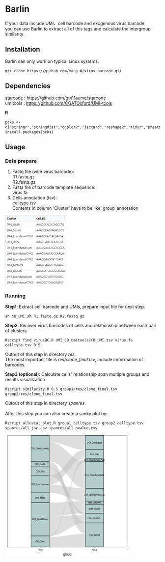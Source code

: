 
**Barlin**
===========

If your data include UMI、cell barcode and exogenous virus barcode <br />
you can use Barlin to extract all of this tags and calculate the intergroup similarity.



## Installation

Barlin can only work on typical Linux systems.

```
git clone https://github.com/mana-W/virus_barcode.git
```

## Dependencies


starcode : https://github.com/gui11aume/starcode <br />
umitools : https://github.com/CGATOxford/UMI-tools

**R**
```
pcks <- c("stringr","stringdist","ggplot2","jaccard","reshape2","tidyr","pheatmap","parallel","ggalluvial")
install.packages(pcks)
```

## Usage


### Data prepare
1. Fastq file (with virus barcode):<br />
R1.fastq.gz<br />
R2.fastq.gz<br />
2. Fasta file of barcode template sequence:<br />
virus.fa<br />
3. Cells annotation (tsv):<br />
celltype.tsv<br />
Contents in column 'Cluster' have to be like: group_annotation
<img src="https://github.com/mana-W/chenlab_you/blob/main/images/celltype.PNG" width = "200" height = "230" align="center" />

<br />

### Running<br />
**Step1**: Extract cell barcode and UMIs, prepare input file for next step.
```
sh CB_UMI.sh R1.fastq.gz R2.fastq.gz
```

**Step2**: Recover virus barcodes of cells and relationship between each pair of clusters.
```
Rscript find_virusBC.R UMI_CB_umitools/CB_UMI.tsv virus.fa celltype.tsv 0.5
```
Output of this step in directory *res*.<br />
The most important file is *res/clone_final.tsv*, include imformation of barcodes.<br />


**Step3 (optional)**: Calculate cells' relationship span multiple groups and results visualization.
```
Rscript similarity.R 0.5 group1/res/clone_final.tsv group2/res/clone_final.tsv
```
Output of this step in directory *spanres*.<br />
<br />
After this step you can also create a sanky plot by:<br />
```
Rscript alluvial_plot.R group1_celltype.tsv group2_celltype.tsv spanres/all_jac.csv spanres/all_pvalue.csv
```
<img src="https://github.com/mana-W/chenlab_you/blob/main/images/sanky.PNG" width = "400" height = "400" align="center" />



